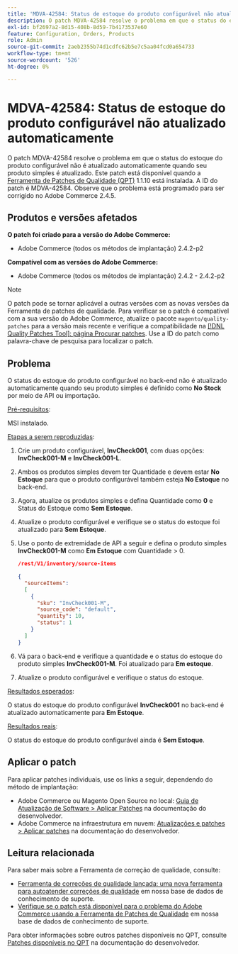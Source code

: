 ```yaml
---
title: 'MDVA-42584: Status de estoque do produto configurável não atualizado automaticamente'
description: O patch MDVA-42584 resolve o problema em que o status do estoque do produto configurável não é atualizado automaticamente quando seu produto simples é atualizado. Este patch está disponível quando a [Ferramenta de correções de qualidade (QPT)](/help/announcements/adobe-commerce-announcements/magento-quality-patches-released-new-tool-to-self-serve-quality-patches.md) 1.1.10 está instalada. A ID do patch é MDVA-42584. Observe que o problema está programado para ser corrigido no Adobe Commerce 2.4.5.
exl-id: bf2697a2-8d15-408b-8d59-7b4173537e60
feature: Configuration, Orders, Products
role: Admin
source-git-commit: 2aeb2355b74d1cdfc62b5e7c5aa04fcd0a654733
workflow-type: tm+mt
source-wordcount: '526'
ht-degree: 0%

---
```


# MDVA-42584: Status de estoque do produto configurável não atualizado automaticamente

O patch MDVA-42584 resolve o problema em que o status do estoque do produto configurável não é atualizado automaticamente quando seu produto simples é atualizado. Este patch está disponível quando a [Ferramenta de Patches de Qualidade (QPT)](/help/announcements/adobe-commerce-announcements/magento-quality-patches-released-new-tool-to-self-serve-quality-patches.md) 1.1.10 está instalada. A ID do patch é MDVA-42584. Observe que o problema está programado para ser corrigido no Adobe Commerce 2.4.5.

## Produtos e versões afetados

**O patch foi criado para a versão do Adobe Commerce:**

* Adobe Commerce (todos os métodos de implantação) 2.4.2-p2

**Compatível com as versões do Adobe Commerce:**

* Adobe Commerce (todos os métodos de implantação) 2.4.2 - 2.4.2-p2

>[!NOTE]
>
>O patch pode se tornar aplicável a outras versões com as novas versões da Ferramenta de patches de qualidade. Para verificar se o patch é compatível com a sua versão do Adobe Commerce, atualize o pacote `magento/quality-patches` para a versão mais recente e verifique a compatibilidade na [[!DNL Quality Patches Tool]: página Procurar patches](https://experienceleague.adobe.com/tools/commerce-quality-patches/index.html). Use a ID do patch como palavra-chave de pesquisa para localizar o patch.

## Problema

O status do estoque do produto configurável no back-end não é atualizado automaticamente quando seu produto simples é definido como **No Stock** por meio de API ou importação.

<u>Pré-requisitos</u>:

MSI instalado.

<u>Etapas a serem reproduzidas</u>:

1. Crie um produto configurável, **InvCheck001**, com duas opções: **InvCheck001-M** e **InvCheck001-L**.
1. Ambos os produtos simples devem ter Quantidade e devem estar **No Estoque** para que o produto configurável também esteja **No Estoque** no back-end.
1. Agora, atualize os produtos simples e defina Quantidade como **0** e Status do Estoque como **Sem Estoque**.
1. Atualize o produto configurável e verifique se o status do estoque foi atualizado para **Sem Estoque**.
1. Use o ponto de extremidade de API a seguir e defina o produto simples **InvCheck001-M** como **Em Estoque** com Quantidade > 0.

   ```JSON
   /rest/V1/inventory/source-items
   
   {
     "sourceItems":
     [
       {
         "sku": "InvCheck001-M",
         "source_code": "default",
         "quantity": 10,
         "status": 1
       }
     ]
   }
   ```

1. Vá para o back-end e verifique a quantidade e o status do estoque do produto simples **InvCheck001-M**. Foi atualizado para **Em estoque**.
1. Atualize o produto configurável e verifique o status do estoque.

<u>Resultados esperados</u>:

O status do estoque do produto configurável **InvCheck001** no back-end é atualizado automaticamente para **Em Estoque**.

<u>Resultados reais</u>:

O status do estoque do produto configurável ainda é **Sem Estoque**.

## Aplicar o patch

Para aplicar patches individuais, use os links a seguir, dependendo do método de implantação:

* Adobe Commerce ou Magento Open Source no local: [Guia de Atualização de Software > Aplicar Patches](https://experienceleague.adobe.com/en/docs/commerce-operations/tools/quality-patches-tool/usage) na documentação do desenvolvedor.
* Adobe Commerce na infraestrutura em nuvem: [Atualizações e patches > Aplicar patches](https://experienceleague.adobe.com/en/docs/commerce-cloud-service/user-guide/develop/upgrade/apply-patches) na documentação do desenvolvedor.

## Leitura relacionada

Para saber mais sobre a Ferramenta de correção de qualidade, consulte:

* [Ferramenta de correções de qualidade lançada: uma nova ferramenta para autoatender correções de qualidade](/help/announcements/adobe-commerce-announcements/magento-quality-patches-released-new-tool-to-self-serve-quality-patches.md) em nossa base de dados de conhecimento de suporte.
* [Verifique se o patch está disponível para o problema do Adobe Commerce usando a Ferramenta de Patches de Qualidade](/help/support-tools/patches-available-in-qpt-tool/check-patch-for-magento-issue-with-magento-quality-patches.md) em nossa base de dados de conhecimento de suporte.

Para obter informações sobre outros patches disponíveis no QPT, consulte [Patches disponíveis no QPT](https://experienceleague.adobe.com/tools/commerce-quality-patches/index.html) na documentação do desenvolvedor.
